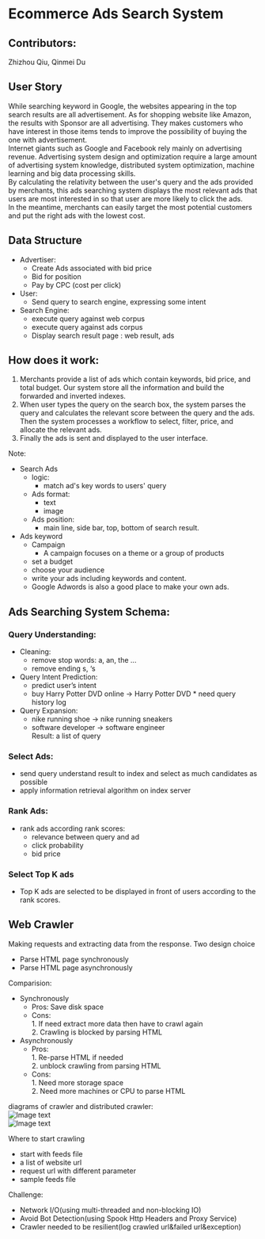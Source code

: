 # Ecommerce Ads Search System

## Contributors:    
Zhizhou Qiu, Qinmei Du

## User Story   
While searching keyword in Google, the websites appearing in the top search results are all advertisement. As for shopping website like Amazon, the results with Sponsor are all advertising. They makes customers who have interest in those items tends to improve the possibility of buying the one with advertisement.  
Internet giants such as Google and Facebook rely mainly on advertising revenue. Advertising system design and optimization require a large amount of advertising system knowledge, distributed system optimization, machine learning and big data processing skills.      
By calculating the relativity between the user's query and the ads provided by merchants, this ads searching system displays the most relevant ads that users are most interested in so that user are more likely to click the ads.  
In the meantime, merchants can easily target the most potential customers and put the right ads with the lowest cost.  

## Data Structure    
  *  Advertiser:      
      *  Create Ads associated with bid price   
      *  Bid for position     
      *  Pay by CPC (cost per click)    
  *  User:
      *  Send query to search engine, expressing some intent    
  *   Search Engine:      
      *  execute query against web corpus   
      *  execute query against ads corpus   
      *  Display search result page : web result, ads     

## How does it work:  
1. Merchants provide a list of ads which contain keywords, bid price, and total budget. Our system store all the information and build the forwarded and inverted indexes.    
2. When user types the query on the search box, the system parses the query and calculates the relevant score between the query and the ads. Then the system processes a workflow to select, filter, price, and allocate the relevant ads.    
3. Finally the ads is sent and displayed to the user interface. 
     
Note:  
* Search Ads
    *  logic:      
        *  match ad's key words to users' query    
    *  Ads format:
        *  text
        *  image
    *  Ads position:      
        *  main line, side bar, top, bottom of search result.
* Ads keyword
    * Campaign
      * A campaign focuses on a theme or a group of products
    * set a budget
    * choose your audience
    * write your ads including keywords and content.
    * Google Adwords is also a good place to make your own ads.

## Ads Searching System Schema:  
### Query Understanding:  
   *  Cleaning:
       *  remove stop words: a, an, the ...
       *  remove ending s, ‘s
   *  Query Intent Prediction:  
       *  predict user’s intent
       *  buy Harry Potter DVD online -> Harry Potter DVD
     *  need query history log  
   *  Query Expansion:  
       *  nike running shoe -> nike running sneakers  
       *  software developer -> software engineer  
   Result: a list of query    
### Select Ads:   
  *  send query understand result to index and select as much candidates as possible  
  *  apply information retrieval algorithm on index server   
### Rank Ads:  
  *  rank ads according rank scores:  
     *  relevance between query and ad   
     *  click probability   
     *  bid price   
### Select Top K ads
  *  Top K ads are selected to be displayed in front of users according to the rank scores.

## Web Crawler
Making requests and extracting data from the response.
Two design choice
 * Parse HTML page synchronously
 * Parse HTML page asynchronously  
   
Comparision:  
* Synchronously  
   * Pros: Save disk space  
   * Cons:   
          1. If need extract more data then have to crawl again  
          2. Crawling is blocked by parsing HTML  
* Asynchronously
   * Pros:   
          1. Re-parse HTML if needed  
          2. unblock crawling from parsing HTML
   * Cons:   
          1. Need more storage space  
          2. Need more machines or CPU to parse HTML  
   
diagrams of crawler and distributed crawler:   
![Image text](https://github.com/ec500-software-engineering/project-e-commerce-search-advertising-system/blob/master/images/crawler.png)  
![Image text](https://github.com/ec500-software-engineering/project-e-commerce-search-advertising-system/blob/master/images/distributed%20crawler.png)
             
Where to start crawling
   * start with feeds file
   * a list of website url
   * request url with different parameter
   * sample feeds file
  
Challenge:
* Network I/O(using multi-threaded and non-blocking IO)
* Avoid Bot Detection(using Spook Http Headers and Proxy Service)
* Crawler needed to be resilient(log crawled url&failed url&exception)
